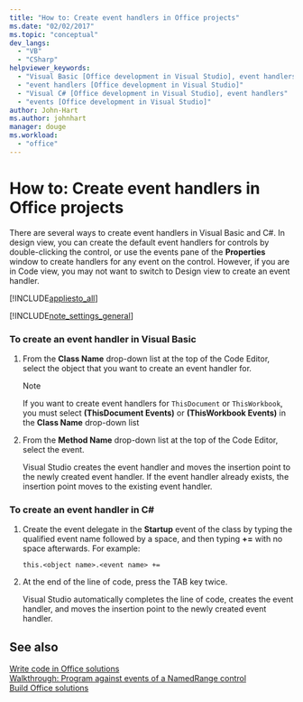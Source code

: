 ```yaml
---
title: "How to: Create event handlers in Office projects"
ms.date: "02/02/2017"
ms.topic: "conceptual"
dev_langs: 
  - "VB"
  - "CSharp"
helpviewer_keywords: 
  - "Visual Basic [Office development in Visual Studio], event handlers"
  - "event handlers [Office development in Visual Studio]"
  - "Visual C# [Office development in Visual Studio], event handlers"
  - "events [Office development in Visual Studio]"
author: John-Hart
ms.author: johnhart
manager: douge
ms.workload: 
  - "office"
---
```

# How to: Create event handlers in Office projects
  There are several ways to create event handlers in Visual Basic and C#. In design view, you can create the default event handlers for controls by double-clicking the control, or use the events pane of the **Properties** window to create handlers for any event on the control. However, if you are in Code view, you may not want to switch to Design view to create an event handler.  
  
 [!INCLUDE[appliesto_all](../vsto/includes/appliesto-all-md.md)]  
  
 [!INCLUDE[note_settings_general](../sharepoint/includes/note-settings-general-md.md)]  
  
### To create an event handler in Visual Basic  
  
1.  From the **Class Name** drop-down list at the top of the Code Editor, select the object that you want to create an event handler for.  
  
    > [!NOTE]  
    >  If you want to create event handlers for `ThisDocument` or `ThisWorkbook`, you must select **(ThisDocument Events)** or **(ThisWorkbook Events)** in the **Class Name** drop-down list  
  
2.  From the **Method Name** drop-down list at the top of the Code Editor, select the event.  
  
     Visual Studio creates the event handler and moves the insertion point to the newly created event handler. If the event handler already exists, the insertion point moves to the existing event handler.  
  
### To create an event handler in C#  
  
1.  Create the event delegate in the **Startup** event of the class by typing the qualified event name followed by a space, and then typing **+=** with no space afterwards. For example:  
  
     `this.<object name>.<event name> +=`  
  
2.  At the end of the line of code, press the TAB key twice.  
  
     Visual Studio automatically completes the line of code, creates the event handler, and moves the insertion point to the newly created event handler.  
  
## See also  
 [Write code in Office solutions](../vsto/writing-code-in-office-solutions.md)   
 [Walkthrough: Program against events of a NamedRange control](../vsto/walkthrough-programming-against-events-of-a-namedrange-control.md)   
 [Build Office solutions](../vsto/building-office-solutions.md)  
